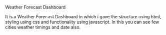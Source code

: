 Weather Forecast Dashboard

It is a Weather Forecast Dashboard in which i gave the structure using html, styling using css and functionality using javascript.
In this you can see few cities weather timings and date also.
